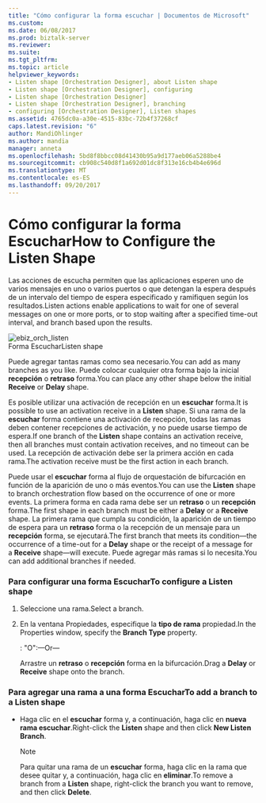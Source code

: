 ```yaml
---
title: "Cómo configurar la forma escuchar | Documentos de Microsoft"
ms.custom: 
ms.date: 06/08/2017
ms.prod: biztalk-server
ms.reviewer: 
ms.suite: 
ms.tgt_pltfrm: 
ms.topic: article
helpviewer_keywords:
- Listen shape [Orchestration Designer], about Listen shape
- Listen shape [Orchestration Designer], configuring
- Listen shape [Orchestration Designer]
- Listen shape [Orchestration Designer], branching
- configuring [Orchestration Designer], Listen shapes
ms.assetid: 4765dc0a-a30e-4515-83bc-72b4f37268cf
caps.latest.revision: "6"
author: MandiOhlinger
ms.author: mandia
manager: anneta
ms.openlocfilehash: 5bd8f8bbcc08d41430b95a9d177aeb06a5288be4
ms.sourcegitcommit: cb908c540d8f1a692d01dc8f313e16cb4b4e696d
ms.translationtype: MT
ms.contentlocale: es-ES
ms.lasthandoff: 09/20/2017
---
```

# <a name="how-to-configure-the-listen-shape"></a><span data-ttu-id="624bc-102">Cómo configurar la forma Escuchar</span><span class="sxs-lookup"><span data-stu-id="624bc-102">How to Configure the Listen Shape</span></span>
<span data-ttu-id="624bc-103">Las acciones de escucha permiten que las aplicaciones esperen uno de varios mensajes en uno o varios puertos o que detengan la espera después de un intervalo del tiempo de espera especificado y ramifiquen según los resultados.</span><span class="sxs-lookup"><span data-stu-id="624bc-103">Listen actions enable applications to wait for one of several messages on one or more ports, or to stop waiting after a specified time-out interval, and branch based upon the results.</span></span>  
  
 ![](../core/media/ebiz-orch-listen.gif "ebiz_orch_listen")  
<span data-ttu-id="624bc-104">Forma Escuchar</span><span class="sxs-lookup"><span data-stu-id="624bc-104">Listen shape</span></span>  
  
 <span data-ttu-id="624bc-105">Puede agregar tantas ramas como sea necesario.</span><span class="sxs-lookup"><span data-stu-id="624bc-105">You can add as many branches as you like.</span></span> <span data-ttu-id="624bc-106">Puede colocar cualquier otra forma bajo la inicial **recepción** o **retraso** forma.</span><span class="sxs-lookup"><span data-stu-id="624bc-106">You can place any other shape below the initial **Receive** or **Delay** shape.</span></span>  
  
 <span data-ttu-id="624bc-107">Es posible utilizar una activación de recepción en un **escuchar** forma.</span><span class="sxs-lookup"><span data-stu-id="624bc-107">It is possible to use an activation receive in a **Listen** shape.</span></span> <span data-ttu-id="624bc-108">Si una rama de la **escuchar** forma contiene una activación de recepción, todas las ramas deben contener recepciones de activación, y no puede usarse tiempo de espera.</span><span class="sxs-lookup"><span data-stu-id="624bc-108">If one branch of the **Listen** shape contains an activation receive, then all branches must contain activation receives, and no timeout can be used.</span></span> <span data-ttu-id="624bc-109">La recepción de activación debe ser la primera acción en cada rama.</span><span class="sxs-lookup"><span data-stu-id="624bc-109">The activation receive must be the first action in each branch.</span></span>  
  
 <span data-ttu-id="624bc-110">Puede usar el **escuchar** forma al flujo de orquestación de bifurcación en función de la aparición de uno o más eventos.</span><span class="sxs-lookup"><span data-stu-id="624bc-110">You can use the **Listen** shape to branch orchestration flow based on the occurrence of one or more events.</span></span> <span data-ttu-id="624bc-111">La primera forma en cada rama debe ser un **retraso** o un **recepción** forma.</span><span class="sxs-lookup"><span data-stu-id="624bc-111">The first shape in each branch must be either a **Delay** or a **Receive** shape.</span></span> <span data-ttu-id="624bc-112">La primera rama que cumpla su condición, la aparición de un tiempo de espera para un **retraso** forma o la recepción de un mensaje para un **recepción** forma, se ejecutará.</span><span class="sxs-lookup"><span data-stu-id="624bc-112">The first branch that meets its condition—the occurrence of a time-out for a **Delay** shape or the receipt of a message for a **Receive** shape—will execute.</span></span> <span data-ttu-id="624bc-113">Puede agregar más ramas si lo necesita.</span><span class="sxs-lookup"><span data-stu-id="624bc-113">You can add additional branches if needed.</span></span>  
  
### <a name="to-configure-a-listen-shape"></a><span data-ttu-id="624bc-114">Para configurar una forma Escuchar</span><span class="sxs-lookup"><span data-stu-id="624bc-114">To configure a Listen shape</span></span>  
  
1.  <span data-ttu-id="624bc-115">Seleccione una rama.</span><span class="sxs-lookup"><span data-stu-id="624bc-115">Select a branch.</span></span>  
  
2.  <span data-ttu-id="624bc-116">En la ventana Propiedades, especifique la **tipo de rama** propiedad.</span><span class="sxs-lookup"><span data-stu-id="624bc-116">In the Properties window, specify the **Branch Type** property.</span></span>  
  
     <span data-ttu-id="624bc-117">: "O":</span><span class="sxs-lookup"><span data-stu-id="624bc-117">—Or—</span></span>  
  
     <span data-ttu-id="624bc-118">Arrastre un **retraso** o **recepción** forma en la bifurcación.</span><span class="sxs-lookup"><span data-stu-id="624bc-118">Drag a **Delay** or **Receive** shape onto the branch.</span></span>  
  
### <a name="to-add-a-branch-to-a-listen-shape"></a><span data-ttu-id="624bc-119">Para agregar una rama a una forma Escuchar</span><span class="sxs-lookup"><span data-stu-id="624bc-119">To add a branch to a Listen shape</span></span>  
  
-   <span data-ttu-id="624bc-120">Haga clic en el **escuchar** forma y, a continuación, haga clic en **nueva rama escuchar**.</span><span class="sxs-lookup"><span data-stu-id="624bc-120">Right-click the **Listen** shape and then click **New Listen Branch**.</span></span>  
  
    > [!NOTE]
    >  <span data-ttu-id="624bc-121">Para quitar una rama de un **escuchar** forma, haga clic en la rama que desee quitar y, a continuación, haga clic en **eliminar**.</span><span class="sxs-lookup"><span data-stu-id="624bc-121">To remove a branch from a **Listen** shape, right-click the branch you want to remove, and then click **Delete**.</span></span>